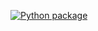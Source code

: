 [![Python package](https://github.com/VetleA/oblig-github-vetle/actions/workflows/python-package.yml/badge.svg)](https://github.com/VetleA/oblig-github-vetle/actions/workflows/python-package.yml)
